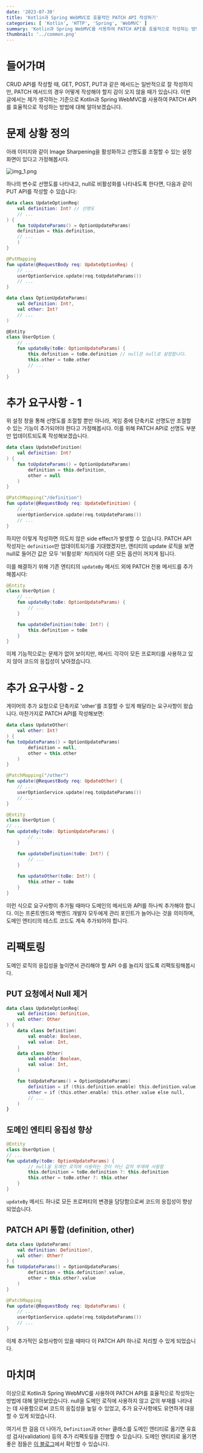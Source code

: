 ```yaml
---
date: '2023-07-30'
title: 'Kotlin과 Spring WebMVC로 효율적인 PATCH API 작성하기'
categories: [ 'Kotlin', 'HTTP', 'Spring', 'WebMVC' ]
summary: 'Kotlin과 Spring WebMVC를 사용하여 PATCH API를 효율적으로 작성하는 방법을 알아봅니다. (부제: null을 도메인 로직에 사용하지 않기)'
thumbnail: '../common.png'
---
```


# 들어가며

CRUD API를 작성할 때, GET, POST, PUT과 같은 메서드는 일반적으로 잘 작성하지만, PATCH 메서드의 경우 어떻게 작성해야 할지 감이 오지 않을 때가 있습니다. 이번 글에서는 제가 생각하는 기준으로
Kotlin과 Spring WebMVC를 사용하여 PATCH API를 효율적으로 작성하는 방법에 대해 알아보겠습니다.

# 문제 상황 정의

아래 이미지와 같이 Image Sharpening을 활성화하고 선명도를 조절할 수 있는 설정 화면이 있다고 가정해봅시다.

![img_1.png](img_1.png)

하나의 변수로 선명도를 나타내고, null로 비활성화를 나타내도록 한다면, 다음과 같이 PUT API를 작성할 수 있습니다:

```kotlin
data class UpdateOptionReq(
    val definition: Int? // 선명도
    // ...
) {
    fun toUpdateParams() = OptionUpdateParams(
    definition = this.definition,
    // ...
    )
}

@PutMapping
fun update(@RequestBody req: UpdateOptionReq) {
    // ...
    userOptionService.update(req.toUpdateParams())
    // ...
}

data class OptionUpdateParams(
    val definition: Int?,
    val other: Int?
    // ...
)

@Entity
class UserOption {
    // ...
    fun updateBy(toBe: OptionUpdateParams) {
        this.definition = toBe.definition // null은 null로 설정합니다.
        this.other = toBe.other
        // ...
    }
}
```

# 추가 요구사항 - 1

위 설정 창을 통해 선명도를 조절할 뿐만 아니라, 게임 중에 단축키로 선명도만 조절할 수 있는 기능이 추가되어야 한다고 가정해봅시다.
이를 위해 PATCH API로 선명도 부분만 업데이트되도록 작성해보겠습니다.

```kotlin
data class UpdateDefinition(
    val definition: Int?
) {
    fun toUpdateParams() = OptionUpdateParams(
        definition = this.definition,
        other = null
    )
}

@PatchMapping("/definition")
fun update(@RequestBody req: UpdateDefinition) {
    // ...
    userOptionService.update(req.toUpdateParams())
    // ...
}
```

하지만 이렇게 작성하면 의도치 않은 side effect가 발생할 수 있습니다. PATCH API 작성자는 `definition`만 업데이트되기를 기대했겠지만, 엔티티의 update 로직을 보면 null로 들어간
값은 모두 '비활성화' 처리되어 다른 모든 옵션이 꺼지게 됩니다.

이를 해결하기 위해 기존 엔티티의 `updateBy` 메서드 외에 PATCH 전용 메서드를 추가해봅시다:

```kotlin
@Entity
class UserOption {
    // ...
    fun updateBy(toBe: OptionUpdateParams) {
        // ...
    }

    fun updateDefinition(toBe: Int?) {
        this.definition = toBe
    }
}
```

이제 기능적으로는 문제가 없어 보이지만, 메서드 각각이 모든 프로퍼티를 사용하고 있지 않아 코드의 응집성이 낮아졌습니다.

# 추가 요구사항 - 2

게이머의 추가 요청으로 단축키로 'other'를 조절할 수 있게 해달라는 요구사항이 왔습니다. 마찬가지로 PATCH API를 작성해보면:

```kotlin
data class UpdateOther(
    val other: Int?
) {
fun toUpdateParams() = OptionUpdateParams(
        definition = null,
        other = this.other
    )
}

@PatchMapping("/other")
fun update(@RequestBody req: UpdateOther) {
    // ...
    userOptionService.update(req.toUpdateParams())
    // ...
}

@Entity
class UserOption {
// ...
fun updateBy(toBe: OptionUpdateParams) {
        // ...
    }

    fun updateDefinition(toBe: Int?) {
        // ...
    }
    
    fun updateOther(toBe: Int?) {
        this.other = toBe
    }
}
```

이런 식으로 요구사항이 추가될 때마다 도메인의 메서드와 API를 하나씩 추가해야 합니다.
이는 프론트엔드와 백엔드 개발자 모두에게 관리 포인트가 늘어나는 것을 의미하며,
도메인 엔티티의 테스트 코드도 계속 추가되어야 합니다.

# 리팩토링

도메인 로직의 응집성을 높이면서 관리해야 할 API 수를 늘리지 않도록 리팩토링해봅시다.

## PUT 요청에서 Null 제거

```kotlin
data class UpdateOptionReq(
    val definition: Definition,
    val other: Other
) {
    data class Definition(
        val enable: Boolean,
        val value: Int,
    )
    data class Other(
        val enable: Boolean,
        val value: Int,
    )

    fun toUpdateParams() = OptionUpdateParams(
        definition = if (this.definition.enable) this.definition.value else null,
        other = if (this.other.enable) this.other.value else null, 
        // ...
    )
}
```

## 도메인 엔티티 응집성 향상

```kotlin
@Entity
class UserOption {
// ...
fun updateBy(toBe: OptionUpdateParams) {
        // null을 도메인 로직에 사용하는 것이 아닌 값의 부재에 사용함
        this.definition = toBe.definition ?: this.definition
        this.other = toBe.other ?: this.other
    }
}
```

`updateBy` 메서드 하나로 모든 프로퍼티의 변경을 담당함으로써 코드의 응집성이 향상되었습니다.

## PATCH API 통합 (definition, other)

```kotlin
data class UpdateParams(
    val definition: Definition?,
    val other: Other?
) {
fun toUpdateParams() = OptionUpdateParams(
        definition = this.definition?.value,
        other = this.other?.value
    )
}

@PatchMapping
fun update(@RequestBody req: UpdateParams) {
    // ...
    userOptionService.update(req.toUpdateParams())
    // ...
}
```

이제 추가적인 요청사항이 있을 때마다 이 PATCH API 하나로 처리할 수 있게 되었습니다.

# 마치며

이상으로 Kotlin과 Spring WebMVC를 사용하여 PATCH API를 효율적으로 작성하는 방법에 대해 알아보았습니다. null을 도메인 로직에 사용하지 않고 값의 부재를 나타내는 데 사용함으로써 코드의
응집성을 높일 수 있었고, 추가 요구사항에도 유연하게 대응할 수 있게 되었습니다.

여기서 한 걸음 더 나아가, `Definition`과 `Other` 클래스를 도메인 엔티티로 옮기면 유효성 검사(validation) 등의 추가 리팩토링을 진행할 수 있습니다. 도메인 엔티티로 옮기면 좋은
점들은 [이 블로그](https://cheese10yun.github.io/spring-jpa-best-04/)에서 확인할 수 있습니다.